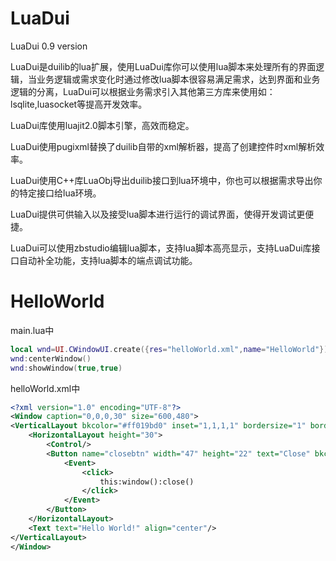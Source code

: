 LuaDui
======

LuaDui 0.9 version

LuaDui是duilib的lua扩展，使用LuaDui库你可以使用lua脚本来处理所有的界面逻辑，当业务逻辑或需求变化时通过修改lua脚本很容易满足需求，达到界面和业务逻辑的分离，LuaDui可以根据业务需求引入其他第三方库来使用如：lsqlite,luasocket等提高开发效率。

LuaDui库使用luajit2.0脚本引擎，高效而稳定。

LuaDui使用pugixml替换了duilib自带的xml解析器，提高了创建控件时xml解析效率。

LuaDui使用C++库LuaObj导出duilib接口到lua环境中，你也可以根据需求导出你的特定接口给lua环境。

LuaDui提供可供输入以及接受lua脚本进行运行的调试界面，使得开发调试更便捷。

LuaDui可以使用zbstudio编辑lua脚本，支持lua脚本高亮显示，支持LuaDui库接口自动补全功能，支持lua脚本的端点调试功能。

HelloWorld
======
main.lua中

```lua
local wnd=UI.CWindowUI.create({res="helloWorld.xml",name="HelloWorld"})
wnd:centerWindow()
wnd:showWindow(true,true)
```

helloWorld.xml中

```xml
<?xml version="1.0" encoding="UTF-8"?>
<Window caption="0,0,0,30" size="600,480">
<VerticalLayout bkcolor="#ff019bd0" inset="1,1,1,1" bordersize="1" bordercolor="#FF010000">
    <HorizontalLayout height="30">
    	<Control/>
        <Button name="closebtn" width="47" height="22" text="Close" bkcolor="#ffef2f4d">
			<Event>
				<click>
					this:window():close()
				</click>
			</Event>
		</Button>
    </HorizontalLayout>
	<Text text="Hello World!" align="center"/>
</VerticalLayout>
</Window>
```